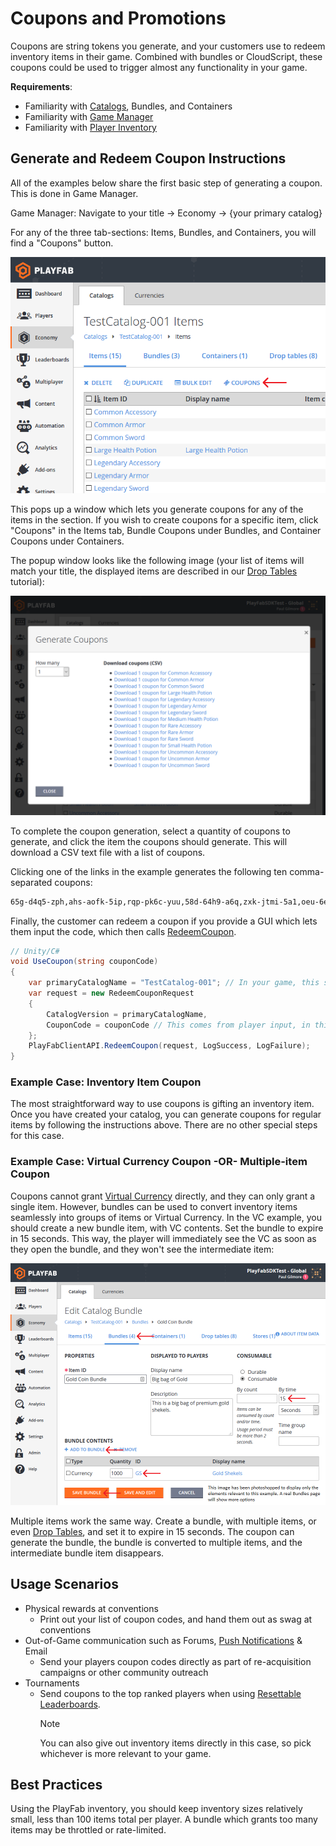 # Coupons and Promotions

Coupons are string tokens you generate, and your customers use to redeem inventory items in their game. Combined with bundles or CloudScript, these coupons could be used to trigger almost any functionality in your game.

**Requirements**:

- Familiarity with [Catalogs](../items/catalogs.md), Bundles, and Containers
- Familiarity with [Game Manager](https://api.playfab.com/docs/tutorials/landing-analytics/game-manager-tour)
- Familiarity with [Player Inventory](../../data/playerdata/player-inventory.md)

## Generate and Redeem Coupon Instructions

All of the examples below share the first basic step of generating a coupon. This is done in Game Manager.

Game Manager: Navigate to your title -> Economy -> {your primary catalog}

For any of the three tab-sections: Items, Bundles, and Containers, you will find a "Coupons" button.

![Game Manager - Economy - Catalog Items - Coupons button](media/tutorials/game-manager-catalog-items-coupon-button.png)  

This pops up a window which lets you generate coupons for any of the items in the section. If you wish to create coupons for a specific item, click "Coupons" in the Items tab, Bundle Coupons under Bundles, and Container Coupons under Containers.

The popup window looks like the following image (your list of items will match your title, the displayed items are described in our [Drop Tables](../items/drop-tables.md) tutorial):

![Game Manager - Generate Coupons](media/tutorials/game-manager-generate-coupons.png)  

To complete the coupon generation, select a quantity of coupons to generate, and click the item the coupons should generate.  This will download a CSV text file with a list of coupons.

Clicking one of the links in the example generates the following ten comma-separated coupons:

```xml
65g-d4q5-zph,ahs-aofk-5ip,rqp-pk6c-yuu,58d-64h9-a6q,zxk-jtmi-5a1,oeu-6e4z-365,mfy-euhb-qj3,ru9-r1ux-wzy,shj-54cm-5oh,719-7hxc-pzz
```

Finally, the customer can redeem a coupon if you provide a GUI which lets them input the code, which then calls [RedeemCoupon](https://api.playfab.com/documentation/client/method/RedeemCoupon).

```csharp
// Unity/C#
void UseCoupon(string couponCode)
{
    var primaryCatalogName = "TestCatalog-001"; // In your game, this should just be a constant matching your primary catalog
    var request = new RedeemCouponRequest
    {
        CatalogVersion = primaryCatalogName,
        CouponCode = couponCode // This comes from player input, in this case, one of the coupon codes generated above
    };
    PlayFabClientAPI.RedeemCoupon(request, LogSuccess, LogFailure);
}
```

### Example Case: Inventory Item Coupon

The most straightforward way to use coupons is gifting an inventory item. Once you have created your catalog, you can generate coupons for regular items by following the instructions above. There are no other special steps for this case.

### Example Case: Virtual Currency Coupon -OR- Multiple-item Coupon

Coupons cannot grant [Virtual Currency](currencies.md) directly, and they can only grant a single item. However, bundles can be used to convert inventory items seamlessly into groups of items or Virtual Currency. In the VC example, you should create a new bundle item, with VC contents.  Set the bundle to expire in 15 seconds.  This way, the player will immediately see the VC as soon as they open the bundle, and they won't see the intermediate item:

![Game Manager - Economy - Edit Catalog Bundle](media/tutorials/game-manager-economy-edit-catalog-bundle.png)  

Multiple items work the same way. Create a bundle, with multiple items, or even [Drop Tables](../items/drop-tables.md), and set it to expire in 15 seconds. The coupon can generate the bundle, the bundle is converted to multiple items, and the intermediate bundle item disappears.

## Usage Scenarios

- Physical rewards at conventions
  - Print out your list of coupon codes, and hand them out as swag at conventions
- Out-of-Game communication such as Forums, [Push Notifications](../../engagement/push-notifications/push-notification-basics.md) & Email
  - Send your players coupon codes directly as part of re-acquisition campaigns or other community outreach
- Tournaments
  - Send coupons to the top ranked players when using [Resettable Leaderboards](../../social/tournaments-leaderboards/using-resettable-statistics-and-leaderboards.md).
    > [!NOTE]
    > You can also give out inventory items directly in this case, so pick whichever is more relevant to your game.

## Best Practices

Using the PlayFab inventory, you should keep inventory sizes relatively small, less than 100 items total per player. A bundle which grants too many items may be throttled or rate-limited.